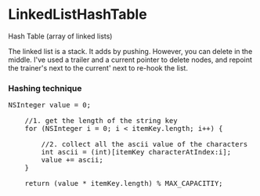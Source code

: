 # LinkedListHashTable
Hash Table (array of linked lists)


The linked list is a stack. It adds by pushing. However, you can delete in the middle. I've used a trailer and a current pointer to delete nodes, and repoint the trainer's next to the current' next to re-hook the list.

<h3>Hashing technique</h3>

<pre>
NSInteger value = 0;
    
    //1. get the length of the string key
    for (NSInteger i = 0; i < itemKey.length; i++) {
        
        //2. collect all the ascii value of the characters
        int ascii = (int)[itemKey characterAtIndex:i];
        value += ascii;
    }
    
    return (value * itemKey.length) % MAX_CAPACITIY;

</pre>
